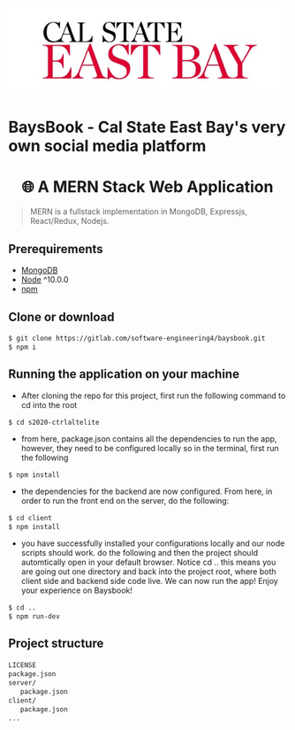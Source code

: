 ![CSUEB Logo](/Images/csueb-logo.jpg)

# BaysBook - Cal State East Bay's very own social media platform

<h1 align="center">
🌐 A MERN Stack Web Application
</h1>

> MERN is a fullstack implementation in MongoDB, Expressjs, React/Redux, Nodejs.

## Prerequirements

- [MongoDB](https://gist.github.com/nrollr/9f523ae17ecdbb50311980503409aeb3)
- [Node](https://nodejs.org/en/download/) ^10.0.0
- [npm](https://nodejs.org/en/download/package-manager/)

## Clone or download

```terminal
$ git clone https://gitlab.com/software-engineering4/baysbook.git
$ npm i
```

## Running the application on your machine

- After cloning the repo for this project, first run the following command to cd into the root

```terminal
$ cd s2020-ctrlaltelite
```

- from here, package.json contains all the dependencies to run the app, however, they need to be configured locally so in the terminal, first run the following

```terminal
$ npm install
```

- the dependencies for the backend are now configured. From here, in order to run the front end on the server, do the following:

```terminal
$ cd client
$ npm install
```

- you have successfully installed your configurations locally and our node scripts should work. do the following and then the project should automtically open in your default browser. Notice cd .. this means you are going out one directory and back into the project root, where both client side and backend side code live. We can now run the app! Enjoy your experience on Baysbook!

```terminal
$ cd ..
$ npm run-dev
```

## Project structure

```terminal
LICENSE
package.json
server/
   package.json
client/
   package.json
...
```
